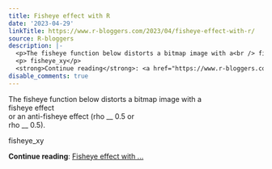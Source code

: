 ```yaml
---
title: Fisheye effect with R
date: '2023-04-29'
linkTitle: https://www.r-bloggers.com/2023/04/fisheye-effect-with-r/
source: R-bloggers
description: |-
  <p>The fisheye function below distorts a bitmap image with a<br /> fisheye effect<br /> or an anti-fisheye effect (rho __ 0.5 or<br /> rho __ 0.5).</p>
  <p> fisheye_xy</p>
  <strong>Continue reading</strong>: <a href="https://www.r-bloggers.com/2023/04/fisheye-effect-with-r/">Fisheye effect with ...
disable_comments: true
---
```

<p>The fisheye function below distorts a bitmap image with a<br /> fisheye effect<br /> or an anti-fisheye effect (rho __ 0.5 or<br /> rho __ 0.5).</p>
<p> fisheye_xy</p>
<strong>Continue reading</strong>: <a href="https://www.r-bloggers.com/2023/04/fisheye-effect-with-r/">Fisheye effect with ...